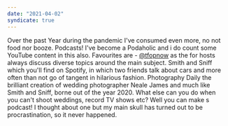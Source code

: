 ```yaml
---
date: "2021-04-02"
syndicate: true
---
```

Over the past Year during the pandemic I've consumed even more, no not food nor booze. Podcasts! I've become a Podaholic and i do count some YouTube content in this also. Favourites are - [@tfopnow](https://twitter.com/tfopnow) as the for hosts always discuss diverse topics around the main subject. Smith and Sniff which you'll find on Spotify, in which two friends talk about cars and more often than not go of tangent in hilarious fashion. Photography Daily the brilliant creation of wedding photographer Neale James and much like Smith and Sniff, borne out of the year 2020. What else can you do when you can't shoot weddings, record TV shows etc? Well you can make s podcast! I thought about one but my main skull has turned out to be procrastination, so it never happened. 